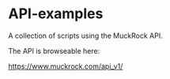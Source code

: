 API-examples
============

A collection of scripts using the MuckRock API.

The API is browseable here:

https://www.muckrock.com/api_v1/
